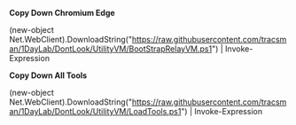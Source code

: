 **Copy Down Chromium Edge**

(new-object Net.WebClient).DownloadString("https://raw.githubusercontent.com/tracsman/1DayLab/DontLook/UtilityVM/BootStrapRelayVM.ps1") | Invoke-Expression

**Copy Down All Tools**

(new-object Net.WebClient).DownloadString("https://raw.githubusercontent.com/tracsman/1DayLab/DontLook/UtilityVM/LoadTools.ps1") | Invoke-Expression
